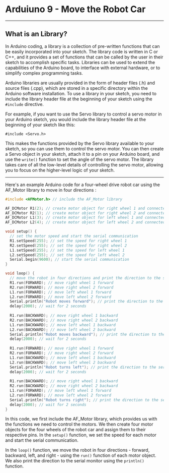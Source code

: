# Arduiuno 9 - Move the Robot Car

-----------------------------------------------------------------------------------------------------------------------------------------------------------------------
## What is an Library?

In Arduino coding, a library is a collection of pre-written functions that can be easily incorporated into your sketch. The library code is written in C or C++, and it provides a set of functions that can be called by the user in their sketch to accomplish specific tasks. Libraries can be used to extend the capabilities of the Arduino board, to interface with external hardware, or to simplify complex programming tasks.

Arduino libraries are usually provided in the form of header files (.h) and source files (.cpp), which are stored in a specific directory within the Arduino software installation. To use a library in your sketch, you need to include the library header file at the beginning of your sketch using the `#include` directive.

For example, if you want to use the Servo library to control a servo motor in your Arduino sketch, you would include the library header file at the beginning of your sketch like this:

```
#include <Servo.h>
```

This makes the functions provided by the Servo library available to your sketch, so you can use them to control the servo motor. You can then create a Servo object in your sketch, attach it to a pin on your Arduino board, and use the `write()` function to set the angle of the servo motor. The library takes care of all the low-level details of controlling the servo motor, allowing you to focus on the higher-level logic of your sketch.

-----------------------------------------------------------------------------------------------------------------------------------------------------------------------

Here's an example Arduino code for a four-wheel drive robot car using the AF_Motor library to move in four directions :

```C++
#include <AFMotor.h> // include the AF_Motor library

AF_DCMotor R1(2); // create motor object for right wheel 1 and connected to Motorshield M2
AF_DCMotor R2(1); // create motor object for right wheel 2 and connected to Motorshield M1
AF_DCMotor L1(3); // create motor object for left wheel 1 and connected to Motorshield M3
AF_DCMotor L2(4); // create motor object for left wheel 2 and connected to Motorshield M4

void setup() {
  // set the motor speed and start the serial communication
  R1.setSpeed(255); // set the speed for right wheel 1
  R2.setSpeed(255); // set the speed for right wheel 2
  L1.setSpeed(255); // set the speed for left wheel 1
  L2.setSpeed(255); // set the speed for left wheel 2
  Serial.begin(9600); // start the serial communication
}

void loop() {
  // move the robot in four directions and print the direction to the serial monitor
  R1.run(FORWARD); // move right wheel 1 forward
  R2.run(FORWARD); // move right wheel 2 forward
  L1.run(FORWARD); // move left wheel 1 forward
  L2.run(FORWARD); // move left wheel 2 forward
  Serial.println("Robot moves forward"); // print the direction to the serial monitor
  delay(2000); // wait for 2 seconds
  
  R1.run(BACKWARD); // move right wheel 1 backward
  R2.run(BACKWARD); // move right wheel 2 backward
  L1.run(BACKWARD); // move left wheel 1 backward
  L2.run(BACKWARD); // move left wheel 2 backward
  Serial.println("Robot moves backward"); // print the direction to the serial monitor
  delay(2000); // wait for 2 seconds
  
  R1.run(FORWARD); // move right wheel 1 forward
  R2.run(FORWARD); // move right wheel 2 forward
  L1.run(BACKWARD); // move left wheel 1 backward
  L2.run(BACKWARD); // move left wheel 2 backward
  Serial.println("Robot turns left"); // print the direction to the serial monitor
  delay(2000); // wait for 2 seconds
  
  R1.run(BACKWARD); // move right wheel 1 backward
  R2.run(BACKWARD); // move right wheel 2 backward
  L1.run(FORWARD); // move left wheel 1 forward
  L2.run(FORWARD); // move left wheel 2 forward
  Serial.println("Robot turns right"); // print the direction to the serial monitor
  delay(2000); // wait for 2 seconds
}
```

In this code, we first include the AF_Motor library, which provides us with the functions we need to control the motors. We then create four motor objects for the four wheels of the robot car and assign them to their respective pins. In the `setup()` function, we set the speed for each motor and start the serial communication.

In the `loop()` function, we move the robot in four directions - forward, backward, left, and right - using the `run()` function of each motor object. We also print the direction to the serial monitor using the `println()` function.
